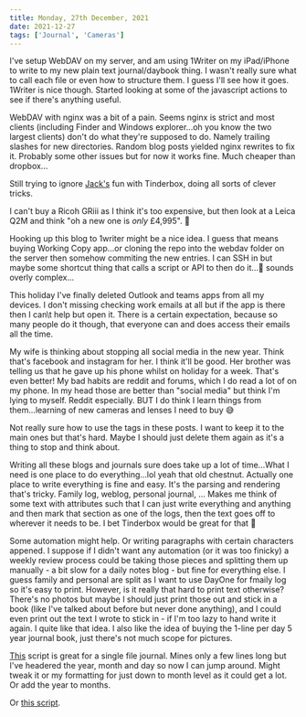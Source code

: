 ```yaml
---
title: Monday, 27th December, 2021
date: 2021-12-27
tags: ['Journal', 'Cameras']
---
```


I've setup WebDAV on my server, and am using 1Writer on my iPad/iPhone to write to my new plain text journal/daybook thing. I wasn't really sure what to call each file or even how to structure them. I guess I'll see how it goes. 1Writer is nice though. Started looking at some of the javascript actions to see if there's anything useful.

WebDAV with nginx was a bit of a pain. Seems nginx is strict and most clients (including Finder and Windows explorer...oh you know the two largest clients) don't do what they're supposed to do. Namely trailing slashes for new directories. Random blog posts yielded nginx rewrites to fix it. Probably some other issues but for now it works fine. Much cheaper than dropbox...

Still trying to ignore [Jack's](https://daily.baty.net/posts/2021/12/26/Note-icons-on-the-archiv.html) fun with Tinderbox, doing all sorts of clever tricks.

I can't buy a Ricoh GRiii as I think it's too expensive, but then look at a Leica Q2M and think "oh a new one is *only* £4,995". 🙈

Hooking up this blog to 1writer might be a nice idea. I guess that means buying Working Copy app...or cloning the repo into the webdav folder on the server then somehow commiting the new entries. I can SSH in but maybe some shortcut thing that calls a script or API to then do it...🤔 sounds overly complex...

This holiday I've finally deleted Outlook and teams apps from all my devices. I don't missing checking work emails at all but if the app is there then I can\t help but open it. There is a certain expectation, because so many people do it though, that everyone can and does access their emails all the time. 

My wife is thinking about stopping all social media in the new year. Think that's facebook and instagram for her. I think it'll be good. Her brother was telling us that he gave up his phone whilst on holiday for a week. That's even better! My bad habits are reddit and forums, which I do read a lot of on my phone. In my head those are better than "social media" but think I'm lying to myself. Reddit especially. BUT I do think I learn things from them...learning of new cameras and lenses I need to buy 😅

Not really sure how to use the tags in these posts. I want to keep it to the main ones but that's hard. Maybe I should just delete them again as it's a thing to stop and think about.

Writing all these blogs and journals sure does take up a lot of time...What I need is one place to do everything...lol yeah that old chestnut. Actually one place to write everything is fine and easy. It's the parsing and rendering that's tricky. Family log, weblog, personal journal, ... Makes me think of some text with attributes such that I can just write everything and anything and then mark that section as one of the logs, then the text goes off to wherever it needs to be. I bet Tinderbox would be great for that 🤩

Some automation might help. Or writing paragraphs with certain characters appened. I suppose if I didn't want any automation (or it was too finicky) a weekly review process could be taking those pieces and splitting them up manually - a bit slow for a daily notes blog - but fine for everything else. I guess family and personal are split as I want to use DayOne for fmaily log so it's easy to print. However, is it really that hard to print text otherwise? There's no photos but maybe I should just print those out and stick in a book (like I've talked about before but never done anything), and I could even print out the text I wrote to stick in - if I'm too lazy to hand write it again. I quite like that idea. I also like the idea of buying the 1-line per day 5 year journal book, just there's not much scope for pictures.

[This](https://1writerapp.com/actiondir/action/072ca) script is great for a single file journal. Mines only a few lines long but I've headered the year, month and day so now I can jump around. Might tweak it or my formatting for just down to month level as it could get a lot. Or add the year to months. 

Or [this script](https://1writerapp.com/actiondir/action/0c066).